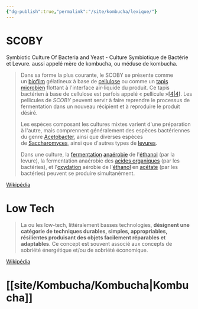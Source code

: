 ```yaml
---
{"dg-publish":true,"permalink":"/site/kombucha/lexique/"}
---
```



# SCOBY 


Symbiotic Culture Of Bacteria and Yeast - Culture Symbiotique de Bactérie et Levure. 
aussi appelé mère de kombucha, ou méduse de kombucha.

>Dans sa forme la plus courante, le SCOBY se présente comme un [biofilm](https://fr.wikipedia.org/wiki/Biofilm "Biofilm") gélatineux à base de [cellulose](https://fr.wikipedia.org/wiki/Cellulose "Cellulose") ou comme un [tapis microbien](https://fr.wikipedia.org/wiki/Tapis_microbien "Tapis microbien") flottant à l'interface air-liquide du produit. Ce tapis bactérien à base de cellulose est parfois appelé « pellicule »[[4\|4]](https://fr.wikipedia.org/wiki/SCOBY#cite_note-4). Les pellicules de _SCOBY_ peuvent servir à faire reprendre le processus de fermentation dans un nouveau récipient et à reproduire le produit désiré.
>
>Les espèces composant les cultures mixtes varient d'une préparation à l'autre, mais comprennent généralement des espèces bactériennes du genre [Acetobacter](https://fr.wikipedia.org/wiki/Acetobacter "Acetobacter"), ainsi que diverses espèces de [Saccharomyces](https://fr.wikipedia.org/wiki/Saccharomyces "Saccharomyces"), ainsi que d'autres types de [levures](https://fr.wikipedia.org/wiki/Levure "Levure").
>
>Dans une culture, la [fermentation](https://fr.wikipedia.org/wiki/Fermentation "Fermentation") [anaérobie](https://fr.wikipedia.org/wiki/Ana%C3%A9robie "Anaérobie") de l'[éthanol](https://fr.wikipedia.org/wiki/%C3%89thanol "Éthanol") (par la levure), la fermentation anaérobie des [acides organiques](https://fr.wikipedia.org/wiki/Acide_organique "Acide organique") (par les bactéries), et l'[oxydation](https://fr.wikipedia.org/wiki/Oxydation "Oxydation") aérobie de l'[éthanol](https://fr.wikipedia.org/wiki/%C3%89thanol "Éthanol") en [acétate](https://fr.wikipedia.org/wiki/Ac%C3%A9tate "Acétate") (par les bactéries) peuvent se produire simultanément.
>
[Wikipédia](https://fr.wikipedia.org/wiki/SCOBY)

# Low Tech

>La ou les low-tech, littéralement basses technologies, **désignent une catégorie de techniques durables, simples, appropriables, résilientes produisant des objets facilement réparables et adaptables**. Ce concept est souvent associé aux concepts de sobriété énergétique et/ou de sobriété économique.
>
[Wikipédia](https://fr.wikipedia.org/wiki/Low-tech#:~:text=La%20ou%20les%20low-tech,et%2Fou%20de%20sobriété%20économique.) 


# [[site/Kombucha/Kombucha\|Kombucha]]